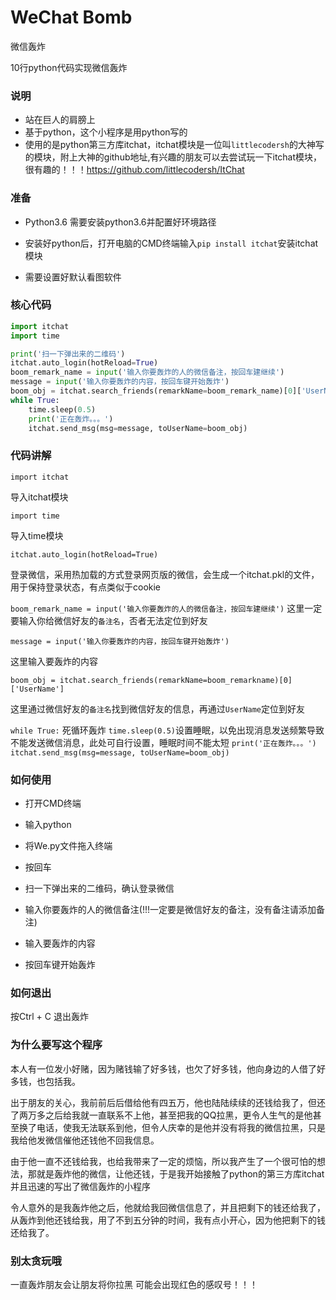 # WeChat Bomb

微信轰炸

10行python代码实现微信轰炸

### 说明

- 站在巨人的肩膀上
- 基于python，这个小程序是用python写的
- 使用的是python第三方库itchat，itchat模块是一位叫`littlecodersh`的大神写的模块，附上大神的github地址,有兴趣的朋友可以去尝试玩一下itchat模块，很有趣的！！！https://github.com/littlecodersh/ItChat


### 准备

- Python3.6 需要安装python3.6并配置好环境路径

- 安装好python后，打开电脑的CMD终端输入`pip install itchat`安装itchat模块

- 需要设置好默认看图软件

  <!--登录微信的时候需要扫码，如果没有设置会报错-->

### 核心代码
```python
import itchat
import time

print('扫一下弹出来的二维码')
itchat.auto_login(hotReload=True)
boom_remark_name = input('输入你要轰炸的人的微信备注，按回车建继续')
message = input('输入你要轰炸的内容，按回车键开始轰炸')
boom_obj = itchat.search_friends(remarkName=boom_remark_name)[0]['UserName']
while True:
    time.sleep(0.5)
    print('正在轰炸。。。')
    itchat.send_msg(msg=message, toUserName=boom_obj)

```
### 代码讲解

`import itchat`

导入itchat模块



`import time`

导入time模块



`itchat.auto_login(hotReload=True)`

登录微信，采用热加载的方式登录网页版的微信，会生成一个itchat.pkl的文件，用于保持登录状态，有点类似于cookie



`boom_remark_name = input('输入你要轰炸的人的微信备注，按回车建继续')`
这里一定要输入你给微信好友的`备注名`，否者无法定位到好友



`message = input('输入你要轰炸的内容，按回车键开始轰炸')`

这里输入要轰炸的内容



`boom_obj = itchat.search_friends(remarkName=boom_remarkname)[0]['UserName']`

这里通过微信好友的`备注名`找到微信好友的信息，再通过`UserName`定位到好友



`while True:` 死循环轰炸
	`time.sleep(0.5)`设置睡眠，以免出现消息发送频繁导致不能发送微信消息，此处可自行设置，睡眠时间不能太短
	`print('正在轰炸。。。')`
	`itchat.send_msg(msg=message, toUserName=boom_obj)`


### 如何使用

- 打开CMD终端

- 输入python
- 将We.py文件拖入终端
- 按回车

- 扫一下弹出来的二维码，确认登录微信

- 输入你要轰炸的人的微信备注(!!!一定要是微信好友的备注，没有备注请添加备注)

- 输入要轰炸的内容

- 按回车键开始轰炸

### 如何退出

按Ctrl + C 退出轰炸

### 为什么要写这个程序

本人有一位发小好赌，因为赌钱输了好多钱，也欠了好多钱，他向身边的人借了好多钱，也包括我。

出于朋友的关心，我前前后后借给他有四五万，他也陆陆续续的还钱给我了，但还了两万多之后给我就一直联系不上他，甚至把我的QQ拉黑，更令人生气的是他甚至换了电话，使我无法联系到他，但令人庆幸的是他并没有将我的微信拉黑，只是我给他发微信催他还钱他不回我信息。

由于他一直不还钱给我，也给我带来了一定的烦恼，所以我产生了一个很可怕的想法，那就是轰炸他的微信，让他还钱，于是我开始接触了python的第三方库itchat并且迅速的写出了微信轰炸的小程序

令人意外的是我轰炸他之后，他就给我回微信信息了，并且把剩下的钱还给我了，从轰炸到他还钱给我，用了不到五分钟的时间，我有点小开心，因为他把剩下的钱还给我了。

### 别太贪玩哦

一直轰炸朋友会让朋友将你拉黑
可能会出现红色的感叹号！！！
